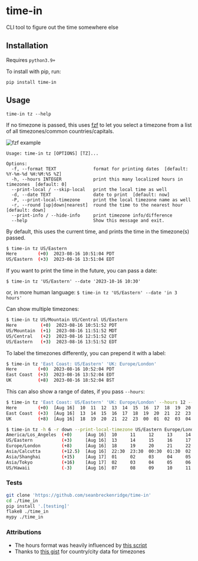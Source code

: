 # time-in

CLI tool to figure out the time somewhere else

## Installation

Requires `python3.9+`

To install with pip, run:

```
pip install time-in
```

## Usage

```
time-in tz --help
```

If no timezone is passed, this uses [fzf](https://github.com/junegunn/fzf) to let you select a timezone from a list of all timezones/common countries/capitals.

![fzf example](https://github.com/seanbreckenridge/time-in/blob/main/.github/fzf.png?raw=true)

```
Usage: time-in tz [OPTIONS] [TZ]...

Options:
  -f, --format TEXT              format for printing dates  [default: %Y-%m-%d %H:%M:%S %Z]
  -h, --hours INTEGER            print this many localized hours in timezones  [default: 0]
  --print-local / --skip-local   print the local time as well
  -d, --date TEXT                date to print  [default: now]
  -P, --print-local-timezone     print the local timezone name as well
  -r, --round [up|down|nearest]  round the time to the nearest hour  [default: down]
  --print-info / --hide-info     print timezone info/difference
  --help                         Show this message and exit.
```

By default, this uses the current time, and prints the time in the timezone(s) passed.

```bash
$ time-in tz US/Eastern
Here        (+0)  2023-08-16 10:51:04 PDT
US/Eastern  (+3)  2023-08-16 13:51:04 EDT
```

If you want to print the time in the future, you can pass a date:

`$ time-in tz 'US/Eastern' --date '2023-10-16 10:30'`

or, in more human language: `$ time-in tz 'US/Eastern' --date 'in 3 hours'`

Can show multiple timezones:

```bash
$ time-in tz US/Mountain US/Central US/Eastern
Here         (+0)  2023-08-16 10:51:52 PDT
US/Mountain  (+1)  2023-08-16 11:51:52 MDT
US/Central   (+2)  2023-08-16 12:51:52 CDT
US/Eastern   (+3)  2023-08-16 13:51:52 EDT
```

To label the timezones differently, you can prepend it with a label:

```bash
$ time-in tz 'East Coast: US/Eastern' 'UK: Europe/London'
Here        (+0)  2023-08-16 10:52:04 PDT
East Coast  (+3)  2023-08-16 13:52:04 EDT
UK          (+8)  2023-08-16 18:52:04 BST
```

This can also show a range of dates, if you pass `--hours`:

```bash
$ time-in tz 'East Coast: US/Eastern' 'UK: Europe/London' --hours 12 --round down
Here        (+0)  [Aug 16]  10  11  12  13  14  15  16  17  18  19  20  21
East Coast  (+3)  [Aug 16]  13  14  15  16  17  18  19  20  21  22  23  00
UK          (+8)  [Aug 16]  18  19  20  21  22  23  00  01  02  03  04  05
```

```bash
$ time-in tz -h 6 -r down --print-local-timezone US/Eastern Europe/London Asia/Calcutta Asia/Shanghai Asia/Tokyo US/Hawaii
America/Los_Angeles  (+0)     [Aug 16]  10     11     12     13     14     15
US/Eastern           (+3)     [Aug 16]  13     14     15     16     17     18
Europe/London        (+8)     [Aug 16]  18     19     20     21     22     23
Asia/Calcutta        (+12.5)  [Aug 16]  22:30  23:30  00:30  01:30  02:30  03:30
Asia/Shanghai        (+15)    [Aug 17]  01     02     03     04     05     06
Asia/Tokyo           (+16)    [Aug 17]  02     03     04     05     06     07
US/Hawaii            (-3)     [Aug 16]  07     08     09     10     11     12
```

### Tests

```bash
git clone 'https://github.com/seanbreckenridge/time-in'
cd ./time_in
pip install '.[testing]'
flake8 ./time_in
mypy ./time_in
```

### Attributions

- The hours format was heavily influenced by [this script](https://superuser.com/a/1397116)
- Thanks to [this gist](https://gist.github.com/mjrulesamrat/0c1f7de951d3c508fb3a20b4b0b33a98) for country/city data for timezones
